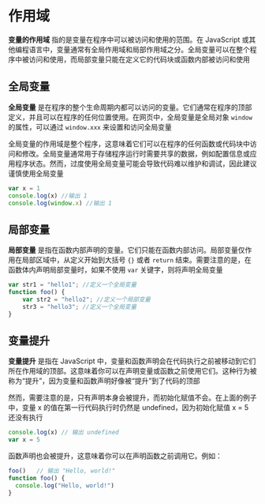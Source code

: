 # 作用域
**变量的作用域** 指的是变量在程序中可以被访问和使用的范围。在 JavaScript 或其他编程语言中，变量通常有全局作用域和局部作用域之分。全局变量可以在整个程序中被访问和使用，而局部变量只能在定义它的代码块或函数内部被访问和使用

## 全局变量
**全局变量** 是在程序的整个生命周期内都可以访问的变量。它们通常在程序的顶部定义，并且可以在程序的任何位置使用。在网页中，全局变量是全局对象  `window` 的属性，可以通过 `window.xxx` 来设置和访问全局变量
   
全局变量的作用域是整个程序，这意味着它们可以在程序的任何函数或代码块中访问和修改。全局变量通常用于存储程序运行时需要共享的数据，例如配置信息或应用程序状态。然而，过度使用全局变量可能会导致代码难以维护和调试，因此建议谨慎使用全局变量


```js
var x = 1
console.log(x) //输出 1
console.log(window.x) //输出 1
```

## 局部变量
**局部变量** 是指在函数内部声明的变量。它们只能在函数内部访问。局部变量仅作用在局部区域中，从定义开始到大括号 `{}` 或者 `return` 结束。需要注意的是，在函数体内声明局部变量时，如果不使用 `var` 关键字，则将声明全局变量

```js
var str1 = "hello1"; //定义一个全局变量
function foo() {
    var str2 = "hello2"; //定义一个局部变量
    str3 = "hello3"; //定义一个全局变量
}
```


## 变量提升
**变量提升** 是指在 JavaScript 中，变量和函数声明会在代码执行之前被移动到它们所在作用域的顶部。这意味着你可以在声明变量或函数之前使用它们。这种行为被称为“提升”，因为变量和函数声明好像被“提升”到了代码的顶部
  
然而，需要注意的是，只有声明本身会被提升，而初始化赋值不会。在上面的例子中，变量 x 的值在第一行代码执行时仍然是 undefined，因为初始化赋值 x = 5 还没有执行

```js
console.log(x) // 输出 undefined
var x = 5
```
   
函数声明也会被提升，这意味着你可以在声明函数之前调用它。例如：

```js
foo()   // 输出 "Hello, world!"
function foo() {
  console.log("Hello, world!")
}
```
